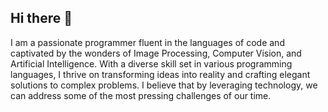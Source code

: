 ## Hi there 👋

I am a passionate programmer fluent in the languages of code and captivated by the wonders of Image Processing, Computer Vision, and Artificial Intelligence. With a diverse skill set in various programming languages, I thrive on transforming ideas into reality and crafting elegant solutions to complex problems. I believe that by leveraging technology, we can address some of the most pressing challenges of our time.

<!--
**LOHJC/LOHJC** is a ✨ _special_ ✨ repository because its `README.md` (this file) appears on your GitHub profile.

Here are some ideas to get you started:

- 🔭 I’m currently working on ...
- 🌱 I’m currently learning ...
- 👯 I’m looking to collaborate on ...
- 🤔 I’m looking for help with ...
- 💬 Ask me about ...
- 📫 How to reach me: ...
- 😄 Pronouns: ...
- ⚡ Fun fact: ...
-->
